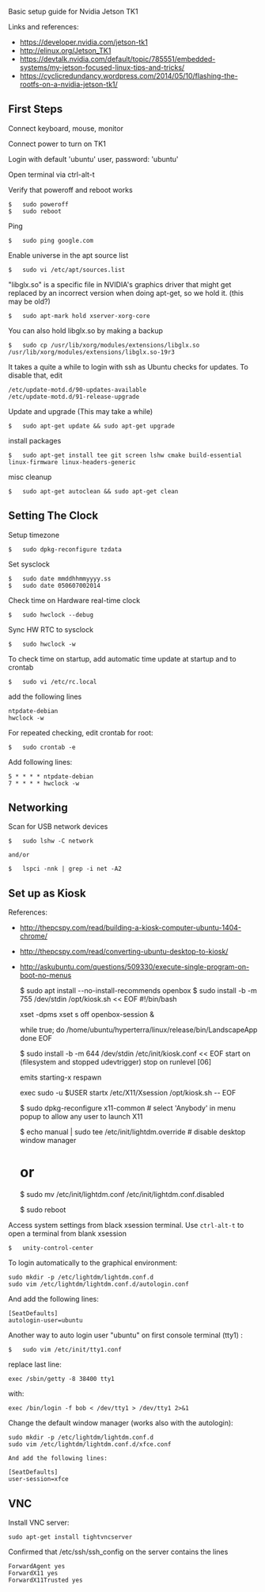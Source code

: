 Basic setup guide for Nvidia Jetson TK1

Links and references:

- https://developer.nvidia.com/jetson-tk1
- http://elinux.org/Jetson_TK1
- https://devtalk.nvidia.com/default/topic/785551/embedded-systems/my-jetson-focused-linux-tips-and-tricks/
- https://cyclicredundancy.wordpress.com/2014/05/10/flashing-the-rootfs-on-a-nvidia-jetson-tk1/


## First Steps

Connect keyboard, mouse, monitor

Connect power to turn on TK1

Login with default 'ubuntu' user, password: 'ubuntu'

Open terminal via ctrl-alt-t

Verify that poweroff and reboot works

    $   sudo poweroff
    $   sudo reboot

Ping

    $   sudo ping google.com

Enable universe in the apt source list

    $   sudo vi /etc/apt/sources.list

"libglx.so" is a specific file in NVIDIA's graphics driver that might get replaced by an incorrect version when doing apt-get, so we hold it. (this may be old?)
    
    $   sudo apt-mark hold xserver-xorg-core

You can also hold libglx.so by making a backup

    $   sudo cp /usr/lib/xorg/modules/extensions/libglx.so /usr/lib/xorg/modules/extensions/libglx.so-19r3

It takes a quite a while to login with ssh as Ubuntu checks for updates. To disable that, edit

    /etc/update-motd.d/90-updates-available
    /etc/update-motd.d/91-release-upgrade    

Update and upgrade (This may take a while)

    $   sudo apt-get update && sudo apt-get upgrade

install packages

    $   sudo apt-get install tee git screen lshw cmake build-essential linux-firmware linux-headers-generic

misc cleanup

    $   sudo apt-get autoclean && sudo apt-get clean



## Setting The Clock

Setup timezone

    $   sudo dpkg-reconfigure tzdata

Set sysclock

    $   sudo date mmddhhmmyyyy.ss
    $   sudo date 050607002014

Check time on Hardware real-time clock

    $   sudo hwclock --debug

Sync HW RTC to sysclock

    $   sudo hwclock -w    

To check time on startup, add automatic time update at startup and to crontab

    $   sudo vi /etc/rc.local
    
add the following lines

    ntpdate-debian
    hwclock -w
    
For repeated checking, edit crontab for root:

    $   sudo crontab -e
    
Add following lines:

    5 * * * * ntpdate-debian
    7 * * * * hwclock -w    



## Networking

Scan for USB network devices

    $   sudo lshw -C network

    and/or

    $   lspci -nnk | grep -i net -A2





## Set up as Kiosk

References:

- http://thepcspy.com/read/building-a-kiosk-computer-ubuntu-1404-chrome/
- http://thepcspy.com/read/converting-ubuntu-desktop-to-kiosk/
- http://askubuntu.com/questions/509330/execute-single-program-on-boot-no-menus


    $   sudo apt install --no-install-recommends openbox
    $   sudo install -b -m 755 /dev/stdin /opt/kiosk.sh << EOF
    #!/bin/bash

    xset -dpms
    xset s off
    openbox-session &

    while true; do
        /home/ubuntu/hyperterra/linux/release/bin/LandscapeApp
    done
    EOF

    $   sudo install -b -m 644 /dev/stdin /etc/init/kiosk.conf << EOF
    start on (filesystem and stopped udevtrigger)
    stop on runlevel [06]

    emits starting-x
    respawn

    exec sudo -u $USER startx /etc/X11/Xsession /opt/kiosk.sh --
    EOF

    $   sudo dpkg-reconfigure x11-common  # select 'Anybody' in menu popup to allow any user to launch X11

    $   echo manual | sudo tee /etc/init/lightdm.override  # disable desktop window manager
    # or
    $   sudo mv /etc/init/lightdm.conf /etc/init/lightdm.conf.disabled

    $   sudo reboot


Access system settings from black xsession terminal. Use `ctrl-alt-t` to open a terminal from blank xsession

    $   unity-control-center

To login automatically to the graphical environment:

    sudo mkdir -p /etc/lightdm/lightdm.conf.d
    sudo vim /etc/lightdm/lightdm.conf.d/autologin.conf

And add the following lines:

    [SeatDefaults]
    autologin-user=ubuntu

Another way to auto login user "ubuntu" on first console terminal (tty1) :

    $   sudo vim /etc/init/tty1.conf

replace last line:

    exec /sbin/getty -8 38400 tty1

with:

    exec /bin/login -f bob < /dev/tty1 > /dev/tty1 2>&1    

Change the default window manager (works also with the autologin):

    sudo mkdir -p /etc/lightdm/lightdm.conf.d
    sudo vim /etc/lightdm/lightdm.conf.d/xfce.conf

    And add the following lines:

    [SeatDefaults]
    user-session=xfce



## VNC

Install VNC server:

    sudo apt-get install tightvncserver

Confirmed that /etc/ssh/ssh_config on the server contains the lines

    ForwardAgent yes
    ForwardX11 yes
    ForwardX11Trusted yes

